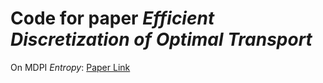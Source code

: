 # Code for paper ***Efficient Discretization of Optimal Transport***

On MDPI *Entropy*: [Paper Link](https://www.mdpi.com/1099-4300/25/6/839)
